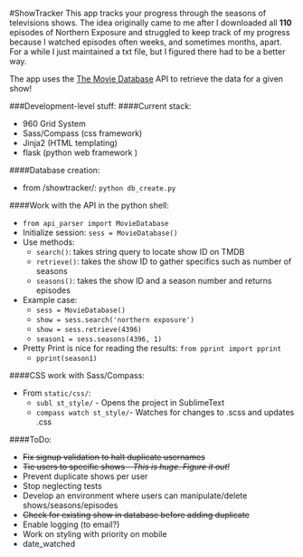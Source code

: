 #ShowTracker
This app tracks your progress through the seasons of televisions shows. The idea
originally came to me after I downloaded all **110** episodes of Northern Exposure and 
struggled to keep track of my progress because I watched episodes often weeks, and sometimes months, apart.
For a while I just maintained a txt file, but I figured there had to be a better 
way.

The app uses the [The Movie Database](http://www.themoviedb.org/) API to retrieve
the data for a given show!

###Development-level stuff:
####Current stack:
+ 960 Grid System
+ Sass/Compass (css framework)
+ Jinja2 (HTML templating)
+ flask (python web framework )

####Database creation:
+ from /showtracker/: `python db_create.py`

####Work with the API in the python shell:
+ `from api_parser import MovieDatabase`
+ Initialize session: `sess = MovieDatabase()`
+ Use methods:
    + `search()`: takes string query to locate show ID on TMDB
    + `retrieve()`: takes the show ID to gather specifics such as number of seasons
    + `seasons()`: takes the show ID and a season number and returns episodes
+ Example case:
    + `sess = MovieDatabase()`
    + `show = sess.search('northern exposure')`
    + `show = sess.retrieve(4396)`
    + `season1 = sess.seasons(4396, 1)`
+ Pretty Print is nice for reading the results: `from pprint import pprint`
    + `pprint(season1)`

####CSS work with Sass/Compass:
+ From `static/css/`:
    + `subl st_style/` - Opens the project in SublimeText
    + `compass watch st_style/`- Watches for changes to .scss and updates .css


####ToDo:
+ <del>Fix signup validation to halt duplicate usernames</del>
+ <del>Tie users to specific shows - *This is huge. Figure it out!*</del>
+ Prevent duplicate shows per user
+ Stop neglecting tests
+ Develop an environment where users can manipulate/delete shows/seasons/episodes
+ <del>Check for existing show in database before adding duplicate</del>
+ Enable logging (to email?)
+ Work on styling with priority on mobile
+ date_watched




